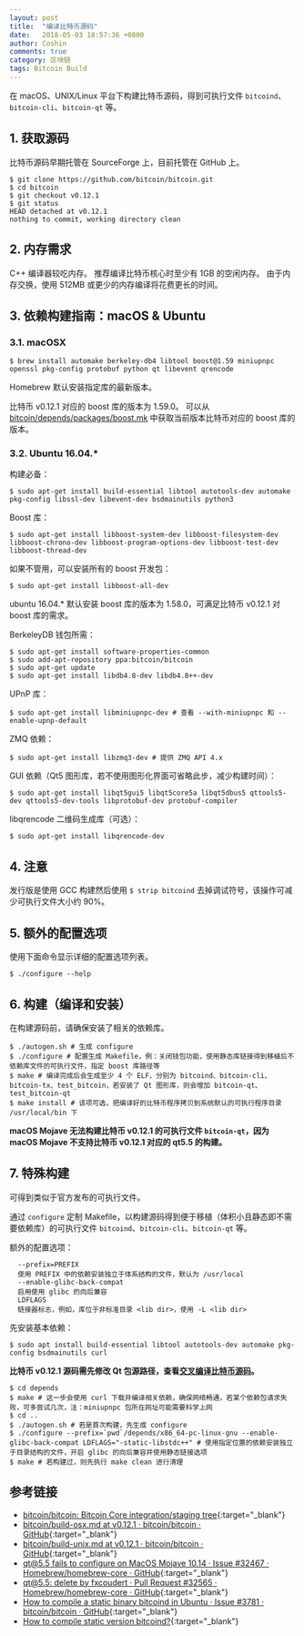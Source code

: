 ```yaml
---
layout: post
title:  "编译比特币源码"
date:   2018-05-03 18:57:36 +0800
author: Coshin
comments: true
category: 区块链
tags: Bitcoin Build
---
```

在 macOS、UNIX/Linux 平台下构建比特币源码，得到可执行文件 `bitcoind`、`bitcoin-cli`、`bitcoin-qt` 等。

## 1. 获取源码

比特币源码早期托管在 SourceForge 上，目前托管在 GitHub 上。

```shell
$ git clone https://github.com/bitcoin/bitcoin.git
$ cd bitcoin
$ git checkout v0.12.1
$ git status
HEAD detached at v0.12.1
nothing to commit, working directory clean
```

## 2. 内存需求

C++ 编译器较吃内存。
推荐编译比特币核心时至少有 1GB 的空闲内存。
由于内存交换，使用 512MB 或更少的内存编译将花费更长的时间。

## 3. 依赖构建指南：macOS & Ubuntu

### 3.1. macOSX

```shell
$ brew install automake berkeley-db4 libtool boost@1.59 miniupnpc openssl pkg-config protobuf python qt libevent qrencode
```

Homebrew 默认安装指定库的最新版本。

比特币 v0.12.1 对应的 boost 库的版本为 1.59.0。
可以从 [bitcoin/depends/packages/boost.mk](https://github.com/bitcoin/bitcoin/blob/v0.12.1/depends/packages/boost.mk) 中获取当前版本比特币对应的 boost 库的版本。

### 3.2. Ubuntu 16.04.\*
构建必备：

```shell
$ sudo apt-get install build-essential libtool autotools-dev automake pkg-config libssl-dev libevent-dev bsdmainutils python3
```

Boost 库：

```shell
$ sudo apt-get install libboost-system-dev libboost-filesystem-dev libboost-chrono-dev libboost-program-options-dev libboost-test-dev libboost-thread-dev
```

如果不管用，可以安装所有的 boost 开发包：

```shell
$ sudo apt-get install libboost-all-dev
```

ubuntu 16.04.\* 默认安装 boost 库的版本为 1.58.0，可满足比特币 v0.12.1 对 boost 库的需求。

BerkeleyDB 钱包所需：

```shell
$ sudo apt-get install software-properties-common
$ sudo add-apt-repository ppa:bitcoin/bitcoin
$ sudo apt-get update
$ sudo apt-get install libdb4.8-dev libdb4.8++-dev
```

UPnP 库：

```shell
$ sudo apt-get install libminiupnpc-dev # 查看 --with-miniupnpc 和 --enable-upnp-default
```

ZMQ 依赖：

```shell
$ sudo apt-get install libzmq3-dev # 提供 ZMQ API 4.x
```

GUI 依赖（Qt5 图形库，若不使用图形化界面可省略此步，减少构建时间）：

```shell
$ sudo apt-get install libqt5gui5 libqt5core5a libqt5dbus5 qttools5-dev qttools5-dev-tools libprotobuf-dev protobuf-compiler
```

libqrencode 二维码生成库（可选）：

```shell
$ sudo apt-get install libqrencode-dev
```

## 4. 注意

发行版是使用 GCC 构建然后使用 `$ strip bitcoind` 去掉调试符号，该操作可减少可执行文件大小约 90%。

## 5. 额外的配置选项

使用下面命令显示详细的配置选项列表。

```shell
$ ./configure --help
```

## 6. 构建（编译和安装）

在构建源码前，请确保安装了相关的依赖库。

```shell
$ ./autogen.sh # 生成 configure
$ ./configure # 配置生成 Makefile，例：关闭钱包功能，使用静态库链接得到移植后不依赖库文件的可执行文件，指定 boost 库路径等
$ make # 编译完成后会生成至少 4 个 ELF，分别为 bitcoind、bitcoin-cli、bitcoin-tx、test_bitcoin，若安装了 Qt 图形库，则会增加 bitcoin-qt、test_bitcoin-qt
$ make install # 该项可选，把编译好的比特币程序拷贝到系统默认的可执行程序目录 /usr/local/bin 下
```

**macOS Mojave 无法构建比特币 v0.12.1 的可执行文件 `bitcoin-qt`，因为 macOS Mojave 不支持比特币 v0.12.1 对应的 qt5.5 的构建。**

## 7. 特殊构建

可得到类似于官方发布的可执行文件。

通过 `configure` 定制 Makefile，以构建源码得到便于移植（体积小且静态即不需要依赖库）的可执行文件 `bitcoind`、`bitcoin-cli`、`bitcoin-qt` 等。

额外的配置选项：

```shell
  --prefix=PREFIX
  使用 PREFIX 中的依赖安装独立于体系结构的文件，默认为 /usr/local
  --enable-glibc-back-compat
  启用使用 glibc 的向后兼容
  LDFLAGS
  链接器标志，例如，库位于非标准目录 <lib dir>，使用 -L <lib dir>
```

先安装基本依赖：

```shell
$ sudo apt install build-essential libtool autotools-dev automake pkg-config bsdmainutils curl
```

**比特币 v0.12.1 源码需先修改 Qt 包源路径，查看[交叉编译比特币源码](/blog/2018/09/cross-compile-bitcoin.html)。**

```shell
$ cd depends
$ make # 这一步会使用 curl 下载并编译相关依赖，确保网络畅通，若某个依赖包请求失败，可多尝试几次，注：miniupnpc 包所在网址可能需要科学上网
$ cd ..
$ ./autogen.sh # 若是首次构建，先生成 configure
$ ./configure --prefix=`pwd`/depends/x86_64-pc-linux-gnu --enable-glibc-back-compat LDFLAGS="-static-libstdc++" # 使用指定位置的依赖安装独立于目录结构的文件，开启 glibc 的向后兼容并使用静态链接选项
$ make # 若构建过，则先执行 make clean 进行清理
```

## 参考链接

* [bitcoin/bitcoin: Bitcoin Core integration/staging tree](https://github.com/bitcoin/bitcoin){:target="_blank"}
* [bitcoin/build-osx.md at v0.12.1 · bitcoin/bitcoin · GitHub](https://github.com/bitcoin/bitcoin/blob/v0.12.1/doc/build-osx.md){:target="_blank"}
* [bitcoin/build-unix.md at v0.12.1 · bitcoin/bitcoin · GitHub](https://github.com/bitcoin/bitcoin/blob/v0.12.1/doc/build-unix.md){:target="_blank"}
* [qt@5.5 fails to configure on MacOS Mojave 10.14 · Issue #32467 · Homebrew/homebrew-core · GitHub](https://github.com/Homebrew/homebrew-core/issues/32467){:target="_blank"}
* [qt@5.5: delete by fxcoudert · Pull Request #32565 · Homebrew/homebrew-core · GitHub](https://github.com/Homebrew/homebrew-core/pull/32565){:target="_blank"}
* [How to compile a static binary bitcoind in Ubuntu · Issue #3781 · bitcoin/bitcoin · GitHub](https://github.com/bitcoin/bitcoin/issues/3781){:target="_blank"}
* [How to compile static version bitcoind?](https://bitcointalk.org/index.php?topic=1636271.0){:target="_blank"}
